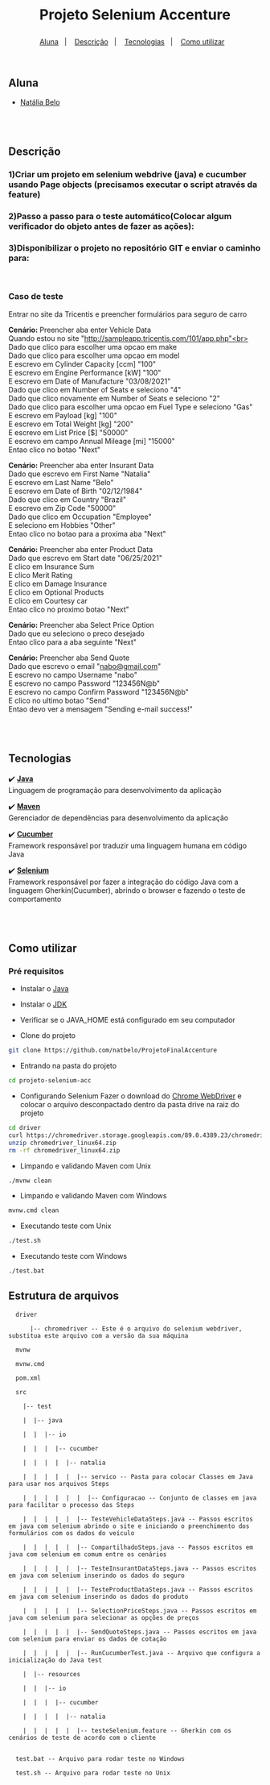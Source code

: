 # <p align="center">Projeto Selenium Accenture </p>

<p align="center">
    <a href="#time">Aluna</a>&nbsp;&nbsp;&nbsp;|&nbsp;&nbsp;&nbsp;
  <a href="#descrição">Descrição</a>&nbsp;&nbsp;&nbsp;|&nbsp;&nbsp;&nbsp;
  <a href="#tecnologias">Tecnologias</a>&nbsp;&nbsp;&nbsp;|&nbsp;&nbsp;&nbsp;
  <a href="#como-utilizar">Como utilizar</a>&nbsp;&nbsp;&nbsp;
</p>

<br>

## Aluna

- [Natália Belo](https://github.com/natbelo)

<br>

<br>

## Descrição
### 1)Criar um projeto em selenium webdrive (java)  e cucumber usando Page objects (precisamos executar o script através da feature)
### 2)Passo a passo para o teste automático(Colocar algum verificador do objeto antes de fazer as ações): 
### 3)Disponibilizar o projeto no repositório GIT e enviar o caminho para: 
<br>

### Caso de teste 
Entrar no site da Tricentis e preencher formulários para seguro de carro

<b>Cenário:</b> Preencher aba enter Vehicle Data<br>
    Quando estou no site "http://sampleapp.tricentis.com/101/app.php"<br>
    Dado que clico para escolher uma opcao em make <br>
    Dado que clico para escolher uma opcao em model <br>
    E escrevo em Cylinder Capacity [ccm] "100"<br>
    E escrevo em Engine Performance [kW] "100"<br>
    E escrevo em Date of Manufacture "03/08/2021"<br>
    Dado que clico em Number of Seats e seleciono "4"<br>
    Dado que clico novamente em Number of Seats e seleciono "2"<br>
    Dado que clico para escolher uma opcao em Fuel Type e seleciono "Gas"<br>
    E escrevo em Payload [kg] "100"<br>
    E escrevo em Total Weight [kg] "200"<br>
    E escrevo em List Price [$] "50000"<br>
    E escrevo em campo Annual Mileage [mi] "15000" <br>
    Entao clico no botao "Next" <br>

<b>Cenário:</b> Preencher aba enter Insurant Data<br>
    Dado que escrevo em First Name "Natalia"<br>
    E escrevo em Last Name "Belo"<br>
    E escrevo em Date of Birth "02/12/1984"<br>
    Dado que clico em Country "Brazil"<br>
    E escrevo em Zip Code "50000"<br>
    Dado que clico em Occupation "Employee"<br>
    E seleciono em Hobbies "Other"<br>
    Entao clico no botao para a proxima aba "Next"<br>

<b>Cenário:</b> Preencher aba enter Product Data<br>
    Dado que escrevo em Start date "06/25/2021"<br>
    E clico em Insurance Sum<br>
    E clico Merit Rating<br>
    E clico em Damage Insurance<br>
    E clico em Optional Products<br>
    E clico em Courtesy car<br>
    Entao clico no proximo botao "Next"<br>

<b>Cenário:</b> Preencher aba Select Price Option<br>
    Dado que eu seleciono o preco desejado<br>
	Entao clico para a aba seguinte "Next"<br>

<b>Cenário:</b> Preencher aba Send Quote<br>
    Dado que escrevo o email "nabo@gmail.com"<br>
    E escrevo no campo Username "nabo"<br>
    E escrevo no campo Password "123456N@b"<br>
    E escrevo no campo Confirm Password "123456N@b"<br>
    E clico no ultimo botao "Send"<br>
    Entao devo ver a mensagem "Sending e-mail success!"<br>

<br>

<br>

## Tecnologias


:heavy_check_mark: <b> [Java](https://www.java.com/pt-BR/) </b><br>
Linguagem de programação para desenvolvimento da aplicação <br>

:heavy_check_mark: <b> [Maven](https://maven.apache.org/) </b><br>
Gerenciador de dependências para desenvolvimento da aplicação <br>

:heavy_check_mark: <b> [Cucumber](https://cucumber.io/) </b><br>
Framework responsável por traduzir uma linguagem humana em código Java <br>

:heavy_check_mark: <b> [Selenium](https://www.selenium.dev/) </b><br>
Framework responsável por fazer a integração do código Java com a linguagem Gherkin(Cucumber), abrindo o browser e fazendo o teste de comportamento <br>

<br>

<br>

## Como utilizar

### Pré requisitos
- Instalar o [Java](https://www.java.com/pt-BR/download/ie_manual.jsp?locale=pt_BR)
- Instalar o [JDK](https://www.oracle.com/br/java/technologies/javase/javase-jdk8-downloads.html)
- Verificar se o JAVA_HOME está configurado em seu computador

- Clone do projeto
```bash
git clone https://github.com/natbelo/ProjetoFinalAccenture
```

- Entrando na pasta do projeto
```bash
cd projeto-selenium-acc
```

- Configurando Selenium
Fazer o download do [Chrome WebDriver](https://chromedriver.chromium.org/downloads) e colocar o arquivo desconpactado dentro da pasta drive na raiz do projeto

```bash
cd driver
curl https://chromedriver.storage.googleapis.com/89.0.4389.23/chromedriver_linux64.zip
unzip chromedriver_linux64.zip
rm -rf chromedriver_linux64.zip

```

- Limpando e validando Maven com Unix
```bash
./mvnw clean
```

- Limpando e validando Maven com Windows
```bash
mvnw.cmd clean
```

- Executando teste com Unix
```bash
./test.sh
```

- Executando teste com Windows
```bash
./test.bat
```
## Estrutura de arquivos
```
  driver 

      |-- chromedriver -- Este é o arquivo do selenium webdriver, substitua este arquivo com a versão da sua máquina

  mvnw

  mvnw.cmd

  pom.xml

  src

    |-- test

    |  |-- java

    |  |  |-- io

    |  |  |  |-- cucumber

    |  |  |  |  |-- natalia

    |  |  |  |  |  |-- servico -- Pasta para colocar Classes em Java para usar nos arquivos Steps
    
    |  |  |  |  |  |  |-- Configuracao -- Conjunto de classes em java para facilitar o processo das Steps

    |  |  |  |  |  |-- TesteVehicleDataSteps.java -- Passos escritos em java com selenium abrindo o site e iniciando o preenchimento dos formulários com os dados do veículo
 
    |  |  |  |  |  |-- CompartilhadoSteps.java -- Passos escritos em java com selenium em comum entre os cenários
    
    |  |  |  |  |  |-- TesteInsurantDataSteps.java -- Passos escritos em java com selenium inserindo os dados do seguro
    
    |  |  |  |  |  |-- TesteProductDataSteps.java -- Passos escritos em java com selenium inserindo os dados do produto
    
    |  |  |  |  |  |-- SelectionPriceSteps.java -- Passos escritos em java com selenium para selecionar as opções de preços

    |  |  |  |  |  |-- SendQuoteSteps.java -- Passos escritos em java com selenium para enviar os dados de cotação

    |  |  |  |  |  |-- RunCucumberTest.java -- Arquivo que configura a inicialização do Java test

    |  |-- resources

    |  |  |-- io

    |  |  |  |-- cucumber

    |  |  |  |  |-- natalia

    |  |  |  |  |  |-- testeSelenium.feature -- Gherkin com os cenários de teste de acordo com o cliente

    
  test.bat -- Arquivo para rodar teste no Windows
  
  test.sh -- Arquivo para rodar teste no Unix
```